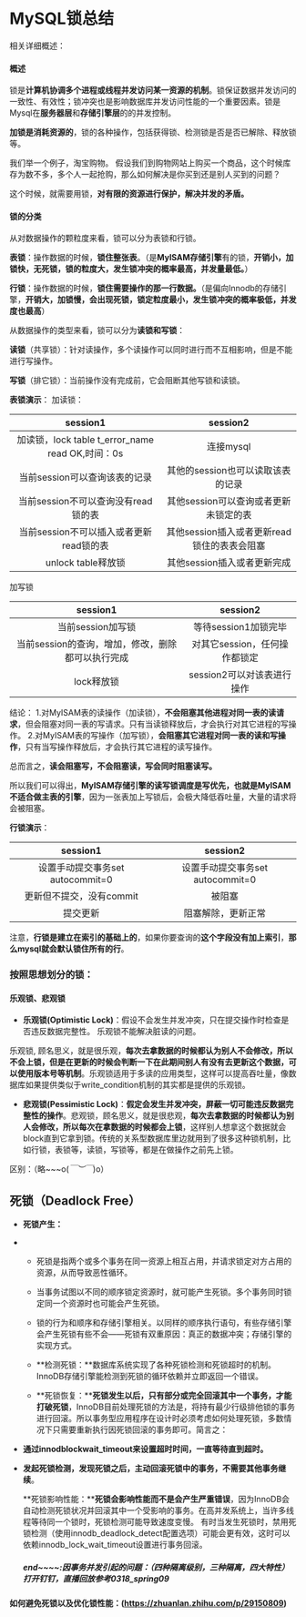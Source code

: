 # MySQL锁总结

相关详细概述：[](https://dev.mysql.com/doc/search/?q=lock)

#### 概述

锁是**计算机协调多个进程或线程并发访问某一资源的机制**。锁保证数据并发访问的一致性、有效性；锁冲突也是影响数据库并发访问性能的一个重要因素。锁是Mysql在**服务器层**和**存储引擎层**的的并发控制。

**加锁是消耗资源的**，锁的各种操作，包括获得锁、检测锁是否是否已解除、释放锁等。

我们举一个例子，淘宝购物。 假设我们到购物网站上购买一个商品，这个时候库存为数不多，多个人一起抢购，那么如何解决是你买到还是别人买到的问题？

这个时候，就需要用锁，**对有限的资源进行保护，解决并发的矛盾。**

#### 锁的分类

从对数据操作的颗粒度来看，锁可以分为表锁和行锁。

**表锁**：操作数据的时候，**锁住整张表**。（是**MyISAM存储引擎**有的锁，**开销小，加锁快，无死锁，锁的粒度大，发生锁冲突的概率最高，并发量最低。**）

**行锁**：操作数据的时候，**锁住需要操作的那一行数据。**（是偏向Innodb的存储引擎，**开销大，加锁慢，会出现死锁，锁定粒度最小，发生锁冲突的概率极低，并发度也最高**）



从数据操作的类型来看，锁可以分为**读锁和写锁**：

**读锁**（共享锁）：针对读操作，多个读操作可以同时进行而不互相影响，但是不能进行写操作。

**写锁**（排它锁）：当前操作没有完成前，它会阻断其他写锁和读锁。

**表锁演示**：				加读锁：

|                         session1                          |                  session2                   |
| :-------------------------------------------------------: | :-----------------------------------------: |
| 加读锁，lock  table   t_error_name   read     OK,时间：0s |                  连接mysql                  |
|               当前session可以查询该表的记录               |      其他的session也可以读取该表的记录      |
|            当前session不可以查询没有read锁的表            |    其他session可以查询或者更新未锁定的表    |
|          当前session不可以插入或者更新read锁的表          | 其他session插入或者更新read锁住的表表会阻塞 |
|                    unlock  table释放锁                    |         其他session插入或者更新完成         |

加写锁

|                     session1                      |           session2            |
| :-----------------------------------------------: | :---------------------------: |
|                 当前session加写锁                 |     等待session1加锁完毕      |
| 当前session的查询，增加，修改，删除都可以执行完成 | 对其它session，任何操作都锁定 |
|                    lock释放锁                     |  session2可以对该表进行操作   |

结论：
1.对MyISAM表的读操作（加读锁），**不会阻塞其他进程对同一表的读请求**，但会阻塞对同一表的写请求。只有当读锁释放后，才会执行对其它进程的写操作。
2.对MyISAM表的写操作（加写锁），**会阻塞其它进程对同一表的读和写操作**，只有当写操作释放后，才会执行其它进程的读写操作。

总而言之，**读会阻塞写，不会阻塞读，写会同时阻塞读写。**

所以我们可以得出，**MyISAM存储引擎的读写锁调度是写优先，**也就是MyISAM**不适合做主表的引擎**，因为一张表加上写锁后，会极大降低吞吐量，大量的请求将会被阻塞。

**行锁演示**：

|             session1              |             session2              |
| :-------------------------------: | :-------------------------------: |
| 设置手动提交事务set  autocommit=0 | 设置手动提交事务set  autocommit=0 |
|     更新但不提交，没有commit      |              被阻塞               |
|             提交更新              |        阻塞解除，更新正常         |

注意，**行锁是建立在索引的基础上的**，如果你要查询的**这个字段没有加上索引**，**那么mysql就会默认锁住所有的行**。

### 按照思想划分的锁：

#### **乐观锁、悲观锁**

- **乐观锁(Optimistic Lock)**：假设不会发生并发冲突，只在提交操作时检查是否违反数据完整性。 乐观锁不能解决脏读的问题。

乐观锁, 顾名思义，就是很乐观，**每次去拿数据的时候都认为别人不会修改，所以不会上锁，但是在更新的时候会判断一下在此期间别人有没有去更新这个数据，可以使用版本号等机制**。乐观锁适用于多读的应用类型，这样可以提高吞吐量，像数据库如果提供类似于write_condition机制的其实都是提供的乐观锁。

- **悲观锁(Pessimistic Lock)**：**假定会发生并发冲突，屏蔽一切可能违反数据完整性的操作**。悲观锁，顾名思义，就是很悲观，**每次去拿数据的时候都认为别人会修改，所以每次在拿数据的时候都会上锁**，这样别人想拿这个数据就会block直到它拿到锁。传统的关系型数据库里边就用到了很多这种锁机制，比如行锁，表锁等，读锁，写锁等，都是在做操作之前先上锁。

区别：（略~~~o(*￣︶￣*)o）

## **死锁（Deadlock Free）**

- **死锁产生：**

- - 死锁是指两个或多个事务在同一资源上相互占用，并请求锁定对方占用的资源，从而导致恶性循环。
  - 当事务试图以不同的顺序锁定资源时，就可能产生死锁。多个事务同时锁定同一个资源时也可能会产生死锁。
  - 锁的行为和顺序和存储引擎相关。以同样的顺序执行语句，有些存储引擎会产生死锁有些不会——死锁有双重原因：真正的数据冲突；存储引擎的实现方式。
  - **检测死锁：**数据库系统实现了各种死锁检测和死锁超时的机制。InnoDB存储引擎能检测到死锁的循环依赖并立即返回一个错误。

  - **死锁恢复：****死锁发生以后，只有部分或完全回滚其中一个事务，才能打破死锁**，InnoDB目前处理死锁的方法是，将持有最少行级排他锁的事务进行回滚。所以事务型应用程序在设计时必须考虑如何处理死锁，多数情况下只需要重新执行因死锁回滚的事务即可。简言之：

- **通过innodblockwait_timeout来设置超时时间，一直等待直到超时。**

- **发起死锁检测，发现死锁之后，主动回滚死锁中的事务，不需要其他事务继续**。

  **死锁影响性能：****死锁会影响性能而不是会产生严重错误**，因为InnoDB会自动检测死锁状况并回滚其中一个受影响的事务。在高并发系统上，当许多线程等待同一个锁时，死锁检测可能导致速度变慢。 有时当发生死锁时，禁用死锁检测（使用innodb_deadlock_detect配置选项）可能会更有效，这时可以依赖innodb_lock_wait_timeout设置进行事务回滚。
  
  ##### end~~~~:因事务并发引起的问题：（四种隔离级别，三种隔离，四大特性）打开钉钉，直播回放参考0318_spring09

#### 如何避免死锁以及优化锁性能：(https://zhuanlan.zhihu.com/p/29150809)

